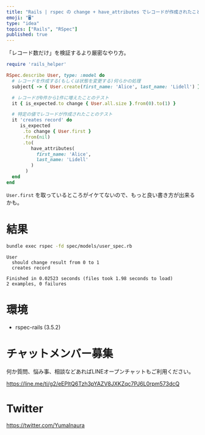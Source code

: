 ```yaml
---
title: "Rails | rspec の change + have_attributes でレコードが作成されたことを検証する"
emoji: "🖥"
type: "idea"
topics: ["Rails", "RSpec"]
published: true
---
```


「レコード数だけ」を検証するより厳密なやり方。

```rb
require 'rails_helper'

RSpec.describe User, type: :model do
  # レコードを作成する(もしくは状態を変更する)何らかの処理
  subject{ -> { User.create(first_name: 'Alice', last_name: 'Lidell') } }

  # レコードが0件から1件に増えたことのテスト
  it { is_expected.to change { User.all.size }.from(0).to(1) }

  # 特定の値でレコードが作成されたことのテスト
  it 'creates record' do
     is_expected
      .to change { User.first }
      .from(nil)
      .to(
         have_attributes(
           first_name: 'Alice',
           last_name: 'Lidell'
         )
       )
  end
end
```

`User.first` を取っているところがイケてないので、もっと良い書き方が出来るかも。

# 結果

```bash
bundle exec rspec -fd spec/models/user_spec.rb
```

```
User
  should change result from 0 to 1
  creates record

Finished in 0.02523 seconds (files took 1.98 seconds to load)
2 examples, 0 failures
```


# 環境

- rspec-rails (3.5.2)









<!-- Update From Qiita API -->

# チャットメンバー募集


何か質問、悩み事、相談などあればLINEオープンチャットもご利用ください。

https://line.me/ti/g2/eEPltQ6Tzh3pYAZV8JXKZqc7PJ6L0rpm573dcQ





# Twitter


https://twitter.com/YumaInaura


<!-- Update From Qiita API -->


